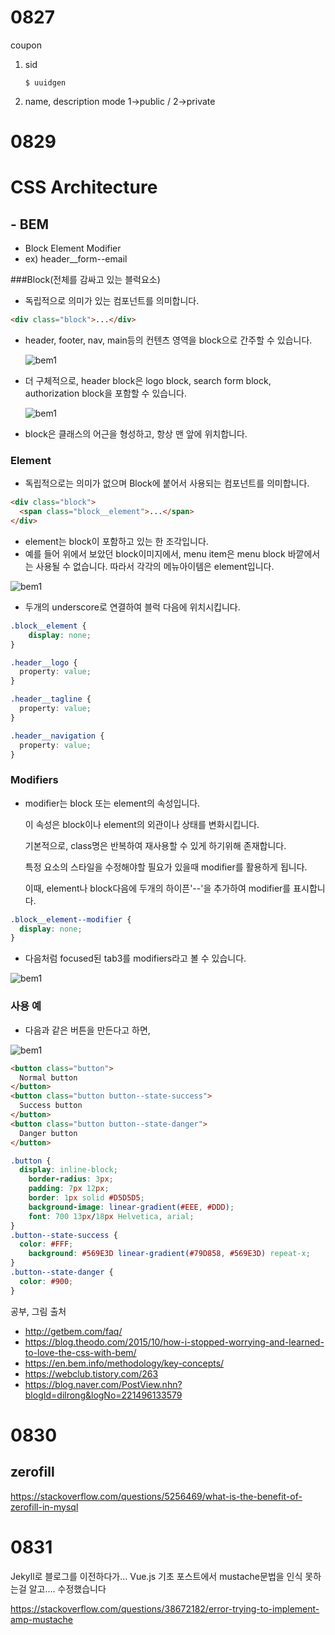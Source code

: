 # 0827

coupon

1. sid

   ```
   $ uuidgen
   ```

2. name, description
   mode 1->public / 2->private



# 0829

# CSS Architecture



## - BEM

- Block Element Modifier
- ex) header__form--email



###Block(전체를 감싸고 있는 블럭요소)

- 독립적으로 의미가 있는 컴포넌트를 의미합니다.

```html
<div class="block">...</div>
```



- header, footer, nav, main등의 컨텐츠 영역을 block으로 간주할 수 있습니다.

  ![bem1](../pic/css_architecture1.jpeg)

  

- 더 구체적으로, header block은 logo block, search form block, authorization block을 포함할 수 있습니다.

  ![bem1](../pic/css_architecture3.png)

- block은 클래스의 어근을 형성하고, 항상 맨 앞에 위치합니다.



### Element

- 독립적으로는 의미가 없으며 Block에 붙어서 사용되는 컴포넌트를 의미합니다.

```html
<div class="block">
  <span class="block__element">...</span>
</div>
```

- element는 block이 포함하고 있는 한 조각입니다.
- 예를 들어 위에서 보았던 block이미지에서, menu item은 menu block 바깥에서는 사용될 수 없습니다.
  따라서 각각의 메뉴아이템은 element입니다.

![bem1](../pic/css_architecture4.png)

- 두개의 underscore로 연결하여 블럭 다음에 위치시킵니다.

```css
.block__element {
	display: none;
}
```

```css
.header__logo {
  property: value;
}

.header__tagline {
  property: value;
}

.header__navigation {
  property: value;
}
```



### Modifiers

- modifier는 block 또는 element의 속성입니다.

  이 속성은 block이나 element의 외관이나 상태를 변화시킵니다.

  기본적으로, class명은 반복하여 재사용할 수 있게 하기위해 존재합니다.

  특정 요소의 스타일을 수정해야할 필요가 있을때 modifier를 활용하게 됩니다.

  이때, element나 block다음에 두개의 하이픈'--'을 추가하여 modifier를 표시합니다.

```css
.block__element--modifier {
  display: none;
}
```

- 다음처럼 focused된 tab3를 modifiers라고 볼 수 있습니다.

![bem1](../pic/css_architecture5.png)



### 사용 예

- 다음과 같은 버튼을 만든다고 하면,

![bem1](../pic/css_architecture2.jpeg)

```html
<button class="button">
  Normal button
</button>
<button class="button button--state-success">
  Success button
</button>
<button class="button button--state-danger">
  Danger button
</button>
```

```css
.button {
  display: inline-block;
	border-radius: 3px;
	padding: 7px 12px;
	border: 1px solid #D5D5D5;
	background-image: linear-gradient(#EEE, #DDD);
	font: 700 13px/18px Helvetica, arial;
}
.button--state-success {
  color: #FFF;
	background: #569E3D linear-gradient(#79D858, #569E3D) repeat-x;
}
.button--state-danger {
  color: #900;
}
```





공부, 그림 출처

- http://getbem.com/faq/
- https://blog.theodo.com/2015/10/how-i-stopped-worrying-and-learned-to-love-the-css-with-bem/
- https://en.bem.info/methodology/key-concepts/
- https://webclub.tistory.com/263
- https://blog.naver.com/PostView.nhn?blogId=dilrong&logNo=221496133579



# 0830

## zerofill

https://stackoverflow.com/questions/5256469/what-is-the-benefit-of-zerofill-in-mysql



# 0831

Jekyll로 블로그를 이전하다가… Vue.js 기초 포스트에서 mustache문법을 인식 못하는걸 알고…. 수정했습니다

https://stackoverflow.com/questions/38672182/error-trying-to-implement-amp-mustache

